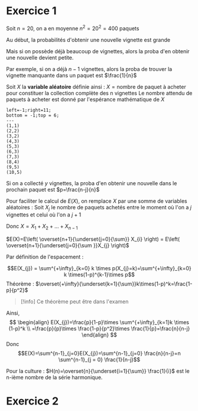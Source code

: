 # Exercice 1

Soit $n=20$, on a en moyenne $n^2=20^2=400$ paquets

Au début, la probabilités d'obtenir une nouvelle vignette est grande

Mais si on possède déjà beaucoup de vignettes, alors la proba d'en obtenir une nouvelle devient petite.

Par exemple, si on a déjà $n-1$ vignettes, alors la proba de trouver la vignette manquante dans un paquet est $\frac{1}{n}$

Soit $X$ la **variable aléatoire** définie ainsi :
$X=\text{nombre de paquet à acheter pour constituer la collection complète des n vignettes}$
Le nombre attendu de paquets à acheter est donné par l'espérance mathématique de $X$

```desmos-graph
left=-1;right=11;
bottom = -1;top = 6;
---
(1,1)
(2,2)
(3,2)
(4,3)
(5,3)
(6,3)
(7,3)
(8,4)
(9,5)
(10,5)
```


Si on a collecté $y$ vignettes, la proba d'en obtenir une nouvelle dans le prochain paquet est $p=\frac{n-j}{n}$

Pour faciliter le calcul de $E(X)$, on remplace $X$ par une somme de variables aléatoires :
Soit $X_{j}$ le nombre de paquets achetés entre le moment où l'on a $j$ vignettes et celui où l'on a $j+1$

Donc $X=X_{1}+X_{2}+\dots+X_{n-1}$

$E(X)=E\left( \overset{n+1}{\underset{j=0}{\sum}}  X_{i} \right) = E\left( \overset{n+1}{\underset{j=0}{\sum }}X_{j} \right)$

Par définition de l'espacement :

$$E(X_{j}) = \sum^{+\infty}_{k=0} k \times p(X_{j}=k)=\sum^{+\infty}_{k=0} k \times(1-p)^{k-1}\times p$$
Théorème : $\overset{+\infty}{\underset{k=1}{\sum}}k\times(1-p)^k=\frac{1-p}{p^2}$

>[!info] 
>Ce théorème peut être dans l'examen

Ainsi, $$
\begin{align}
E(X_{j})=\frac{p}{1-p}\times \sum^{+\infty}_{k=1}k \times (1-p)^k \\
=\frac{p}{p}\times \frac{1-p}{p^2}\times \frac{1}{p}=\frac{n}{n-j}
\end{align}
$$
Donc
$$E(X)=\sum^{n-1}_{j=0}E(X_{j})=\sum^{n-1}_{j=0} \frac{n}{n-j}=n \sum^{n-1}_{j = 0} \frac{1}{n-j}$$

Pour la culture :
$H(n)=\overset{n}{\underset{i=1}{\sum}} \frac{1}{i}$ est le n-ième nombre de la série harmonique.

# Exercice 2


